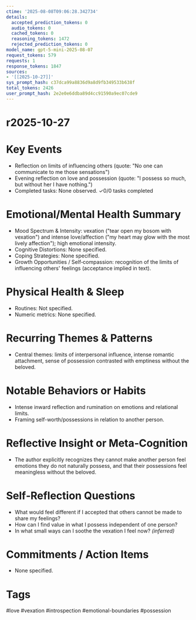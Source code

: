 ```yaml
---
ctime: '2025-08-08T09:06:28.342734'
details:
  accepted_prediction_tokens: 0
  audio_tokens: 0
  cached_tokens: 0
  reasoning_tokens: 1472
  rejected_prediction_tokens: 0
model_name: gpt-5-mini-2025-08-07
request_tokens: 579
requests: 1
response_tokens: 1847
sources:
- '[[2025-10-27]]'
sys_prompt_hash: c37dca99a8836d9a8d9fb349533b638f
total_tokens: 2426
user_prompt_hash: 2e2e0e6ddba89d4cc91590a9ec07cde9
---
```

# r2025-10-27

# Key Events
- Reflection on limits of influencing others (quote: "No one can communicate to me those sensations")
- Evening reflection on love and possession (quote: "I possess so much, but without her I have nothing.")
- Completed tasks: None observed.
✓0/0 tasks completed

# Emotional/Mental Health Summary
- Mood Spectrum & Intensity: vexation ("tear open my bosom with vexation") and intense love/affection ("my heart may glow with the most lively affection"); high emotional intensity.
- Cognitive Distortions: None specified.
- Coping Strategies: None specified.
- Growth Opportunities / Self‑compassion: recognition of the limits of influencing others' feelings (acceptance implied in text).

# Physical Health & Sleep
- Routines: Not specified.
- Numeric metrics: None specified.

# Recurring Themes & Patterns
- Central themes: limits of interpersonal influence, intense romantic attachment, sense of possession contrasted with emptiness without the beloved.

# Notable Behaviors or Habits
- Intense inward reflection and rumination on emotions and relational limits.
- Framing self-worth/possessions in relation to another person.

# Reflective Insight or Meta‑Cognition
- The author explicitly recognizes they cannot make another person feel emotions they do not naturally possess, and that their possessions feel meaningless without the beloved.

# Self‑Reflection Questions
- What would feel different if I accepted that others cannot be made to share my feelings?
- How can I find value in what I possess independent of one person?
- In what small ways can I soothe the vexation I feel now? *(inferred)*

# Commitments / Action Items
- None specified.

# Tags
#love #vexation #introspection #emotional-boundaries #possession